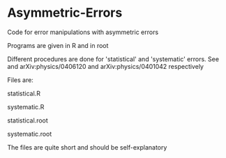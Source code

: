 # Asymmetric-Errors

Code for error manipulations with asymmetric errors

Programs are given in R and in root

Different procedures are done for 'statistical' and 'systematic' errors.
See and arXiv:physics/0406120 and arXiv:physics/0401042 respectively

Files are:

statistical.R

systematic.R

statistical.root

systematic.root

The files are quite short and should be self-explanatory

